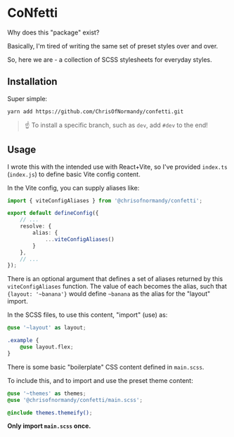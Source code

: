 # CoNfetti

Why does this "package" exist?

Basically, I'm tired of writing the same set of preset styles over and over.

So, here we are - a collection of SCSS stylesheets for everyday styles.

## Installation

Super simple:

`yarn add https://github.com/ChrisOfNormandy/confetti.git`

> :point_up: To install a specific branch, such as `dev`, add `#dev` to the end!

## Usage

I wrote this with the intended use with React+Vite, so I've provided `index.ts` (`index.js`) to define basic Vite config content.

In the Vite config, you can supply aliases like:

```ts
import { viteConfigAliases } from '@chrisofnormandy/confetti';

export default defineConfig({
    // ...
    resolve: {
        alias: {
            ...viteConfigAliases()
        }
    },
    // ...
});
```

There is an optional argument that defines a set of aliases returned by this `viteConfigAliases` function.
The value of each becomes the alias, such that `{layout: '~banana'}` would define `~banana` as the alias for the "layout" import.

In the SCSS files, to use this content, "import" (use) as:

```scss
@use '~layout' as layout;

.example {
    @use layout.flex;
}
```

There is some basic "boilerplate" CSS content defined in `main.scss`.

To include this, and to import and use the preset theme content:

```scss
@use '~themes' as themes;
@use '@chrisofnormandy/confetti/main.scss';

@include themes.themeify();
```

**Only import `main.scss` once.**